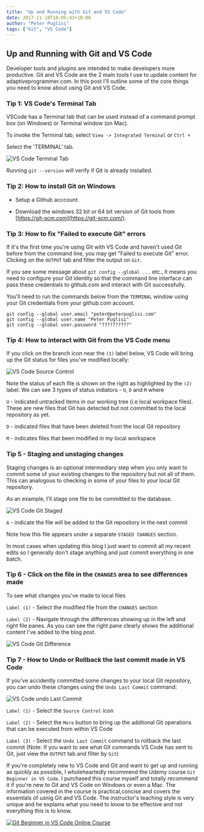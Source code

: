 ```yaml
---
title: "Up and Running with Git and VS Code"
date: 2017-11-18T18:05:43+10:00
author: "Peter Puglisi"
tags: ["Git", "VS Code"]
---
```


## Up and Running with Git and VS Code

Developer tools and plugins are intended to make developers more productive. Git and VS Code are the 2 main tools I use to update content for adaptiveprogrammer.com. In this post I'll outline some of the core things you need to know about using Git and VS Code. 

### Tip 1: VS Code's Terminal Tab

VSCode has a Terminal tab that can be used instead of a command prompt box (on Windows) or Terminal window (on Mac).

To invoke the Terminal tab, select `View -> Integrated Terminal` or ``Ctrl +`` 

Select the 'TERMINAL' tab.

![VS Code Terminal Tab](/media/posts/up-and-running-with-git-and-vscode/vscode-terminal.png)

Running `git --version` will verify if Git is already installed.


### Tip 2: How to install Git on Windows

* Setup a Github acccount.

* Download the windows 32 bit or 64 bit version of Git tools from [https://git-scm.com](https://git-scm.com/).

### Tip 3: How to fix "Failed to execute Git" errors

If it's the first time you're using Git with VS Code and haven't used Git before from the command line, you may get "Failed to execute Git" error. Clicking on the `OUTPUT` tab and filter the output on `Git`.

If you see some message about `git config --global ...` etc., it means you need to configure your Git identity so that the command line interface can pass these credentials to github.com and interact with Git successfully.

You'll need to run the commands below from the `TERMINAL` window using your Git credentials from your github.com account. 

```
git config --global user.email "peter@peterpuglisi.com"
git config --global user.name "Peter Puglisi"
git config --global user.password "??????????"
```

### Tip 4: How to interact with Git from the VS Code menu

If you click on the branch icon near the `(1)` label below, VS Code will bring up the Git status for files you've modified locally:

![VS Code Source Control](/media/posts/up-and-running-with-git-and-vscode/vscode-git-source-control.png)

Note the status of each file is shown on the right as highlighted by the `(2)` label. We can see 3 types of status indiators - `U`, `D` and `M` where

`U` - indicated untracked items in our working tree (i.e local workpace files). These are new files that Git has detected but not committed to the local repository as yet.

`D` - indicated files that have been deleted from the local Git repository

`M` - indicates files that been modified in my local workspace

### Tip 5 - Staging and unstaging changes 

Staging changes is an optional intermediary step when you only want to commit some of your existing changes to the repository but not all of them. This can analogous to checking in some of your files to your local Git repository.

As an example, I'll stage one file to be committed to the database.

![VS Code Git Staged](/media/posts/up-and-running-with-git-and-vscode/vscode-git-staged.png)

`A` - indicate the file will be added to the Git repository in the next commit

Note how this file appears under a separate `STAGED CHANGES` section.

In most cases when updating this blog I just want to commit all my recent edits so I generally don't stage anything and just commit everything in one batch.

### Tip 6 - Click on the file in the `CHANGES` area to see differences made

To see what changes you've made to local files

`Label (1)` - Select the modified file from the `CHANGES` section

`Label (2)` - Navigate through the differences showing up in the left and right file panes. As you can see the right pane clearly shows the additional content I've added to the blog post.

![VS Code Git Difference](/media/posts/up-and-running-with-git-and-vscode/vscode-git-diffs.png)

### Tip 7 - How to Undo or Rollback the last commit made in VS Code

If you've accidently committed some changes to your local Git repository, you can undo these changes using the `Undo Last Commit` command:

![VS Code undo Last Commit](/media/posts/up-and-running-with-git-and-vscode/vscode-git-undo-commit.png)

`Label (1)` - Select the `Source Control` icon

`Label (2)` - Select the `More` button to bring up the additonal Git operations that can be executed from within VS Code

`Label (3)` - Select the `Undo Last Commit` command to rollback the last commit (Note: If you want to see what Git commands VS Code has sent to Git, just view the `OUTPUT` tab and filter by `Git`)

If you're completely new to VS Code and Git and want to get up and running as quickly as possible, I wholeheartedly recommend the Udemy course `Git Beginner in VS Code`. I purchased this course myself and totally recommend it if you're new to Git and VS Code on Windows or even a Mac. The information covered in the course is practical,concise and covers the essentials of usnig Git and VS Code. The instructor's teaching style is very unique and he explains what you need to know to be effective and not everything this is to know.

[![Git Beginner in VS Code Online Course](/media/posts/up-and-running-with-git-and-vscode/udemy-git-vscode.png)](/out/git-beginner-in-vs-code)








